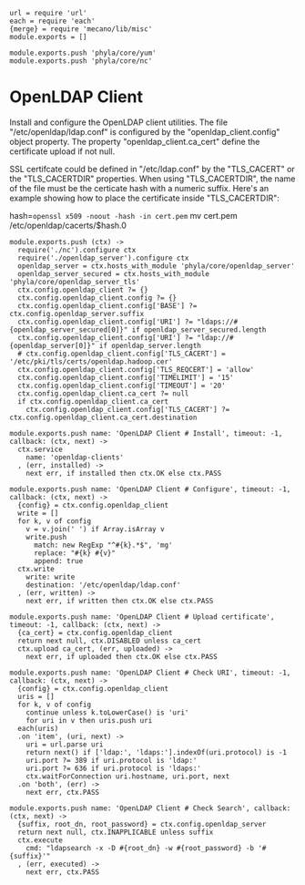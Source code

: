 
    url = require 'url'
    each = require 'each'
    {merge} = require 'mecano/lib/misc'
    module.exports = []

    module.exports.push 'phyla/core/yum'
    module.exports.push 'phyla/core/nc'

OpenLDAP Client
===============

Install and configure the OpenLDAP client utilities. The
file "/etc/openldap/ldap.conf" is configured by the "openldap_client.config"
object property. The property "openldap\_client.ca\_cert" define the 
certificate upload if not null.

SSL certifcate could be defined in "/etc/ldap.conf" by 
the "TLS_CACERT" or the "TLS_CACERTDIR" properties. When 
using "TLS_CACERTDIR", the name of the file  must be the 
certicate hash with a numeric suffix. Here's an example 
showing how to place the certificate inside "TLS_CACERTDIR":

hash=`openssl x509 -noout -hash -in cert.pem`
mv cert.pem /etc/openldap/cacerts/$hash.0

    module.exports.push (ctx) ->
      require('./nc').configure ctx
      require('./openldap_server').configure ctx
      openldap_server = ctx.hosts_with_module 'phyla/core/openldap_server'
      openldap_server_secured = ctx.hosts_with_module 'phyla/core/openldap_server_tls'
      ctx.config.openldap_client ?= {}
      ctx.config.openldap_client.config ?= {}
      ctx.config.openldap_client.config['BASE'] ?= ctx.config.openldap_server.suffix
      ctx.config.openldap_client.config['URI'] ?= "ldaps://#{openldap_server_secured[0]}" if openldap_server_secured.length
      ctx.config.openldap_client.config['URI'] ?= "ldap://#{openldap_server[0]}" if openldap_server.length
      # ctx.config.openldap_client.config['TLS_CACERT'] = '/etc/pki/tls/certs/openldap.hadoop.cer'
      ctx.config.openldap_client.config['TLS_REQCERT'] = 'allow'
      ctx.config.openldap_client.config['TIMELIMIT'] = '15'
      ctx.config.openldap_client.config['TIMEOUT'] = '20'
      ctx.config.openldap_client.ca_cert ?= null
      if ctx.config.openldap_client.ca_cert
        ctx.config.openldap_client.config['TLS_CACERT'] ?= ctx.config.openldap_client.ca_cert.destination

    module.exports.push name: 'OpenLDAP Client # Install', timeout: -1, callback: (ctx, next) ->
      ctx.service
        name: 'openldap-clients'
      , (err, installed) ->
        next err, if installed then ctx.OK else ctx.PASS

    module.exports.push name: 'OpenLDAP Client # Configure', timeout: -1, callback: (ctx, next) ->
      {config} = ctx.config.openldap_client
      write = []
      for k, v of config
        v = v.join(' ') if Array.isArray v
        write.push
          match: new RegExp "^#{k}.*$", 'mg'
          replace: "#{k} #{v}"
          append: true
      ctx.write
        write: write
        destination: '/etc/openldap/ldap.conf'
      , (err, written) ->
        next err, if written then ctx.OK else ctx.PASS

    module.exports.push name: 'OpenLDAP Client # Upload certificate', timeout: -1, callback: (ctx, next) ->
      {ca_cert} = ctx.config.openldap_client
      return next null, ctx.DISABLED unless ca_cert
      ctx.upload ca_cert, (err, uploaded) ->
        next err, if uploaded then ctx.OK else ctx.PASS

    module.exports.push name: 'OpenLDAP Client # Check URI', timeout: -1, callback: (ctx, next) ->
      {config} = ctx.config.openldap_client
      uris = []
      for k, v of config
        continue unless k.toLowerCase() is 'uri'
        for uri in v then uris.push uri
      each(uris)
      .on 'item', (uri, next) ->
        uri = url.parse uri
        return next() if ['ldap:', 'ldaps:'].indexOf(uri.protocol) is -1
        uri.port ?= 389 if uri.protocol is 'ldap:'
        uri.port ?= 636 if uri.protocol is 'ldaps:'
        ctx.waitForConnection uri.hostname, uri.port, next
      .on 'both', (err) ->
        next err, ctx.PASS

    module.exports.push name: 'OpenLDAP Client # Check Search', callback: (ctx, next) ->
      {suffix, root_dn, root_password} = ctx.config.openldap_server
      return next null, ctx.INAPPLICABLE unless suffix
      ctx.execute
        cmd: "ldapsearch -x -D #{root_dn} -w #{root_password} -b '#{suffix}'"
      , (err, executed) ->
        next err, ctx.PASS



